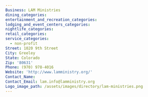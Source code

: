 ```yaml
---
Business: LAM Ministries
dining_categories:
entertainment_and_recreation_categories:
lodging_and_event_centers_categories:
nightlife_categories:
retail_categories:
service_categories:
  - non-profit
Street: 1020 9th Street
City: Greeley
State: Colorado
Zip: '80631'
Phone: (970) 978-4016
Website: 'http://www.lamministry.org/'
Contact_Name:
Contact_Email: lam.info@lamministry.org
Logo_image_path: /assets/images/directory/lam-ministries.png
---
```




